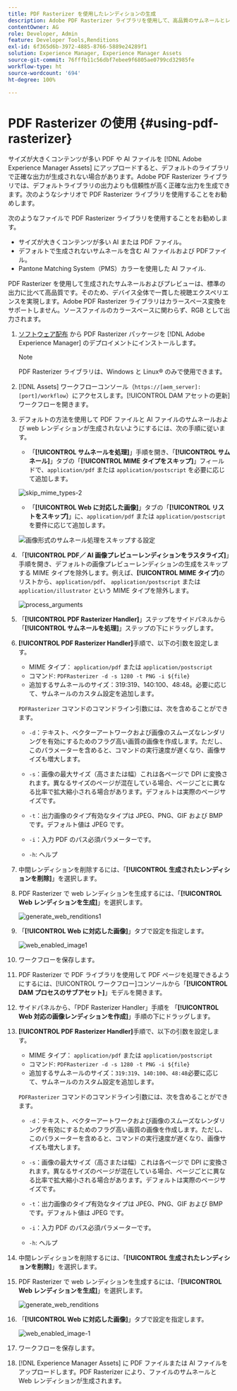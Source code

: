 ```yaml
---
title: PDF Rasterizer を使用したレンディションの生成
description: Adobe PDF Rasterizer ライブラリを使用して、高品質のサムネールとレンディションを生成します。
contentOwner: AG
role: Developer, Admin
feature: Developer Tools,Renditions
exl-id: 6f365d6b-3972-4885-8766-5889e24289f1
solution: Experience Manager, Experience Manager Assets
source-git-commit: 76fffb11c56dbf7ebee9f6805ae0799cd32985fe
workflow-type: ht
source-wordcount: '694'
ht-degree: 100%

---
```


# PDF Rasterizer の使用 {#using-pdf-rasterizer}

サイズが大きくコンテンツが多い PDF や AI ファイルを [!DNL Adobe Experience Manager Assets] にアップロードすると、デフォルトのライブラリで正確な出力が生成されない場合があります。Adobe PDF Rasterizer ライブラリでは、デフォルトライブラリの出力よりも信頼性が高く正確な出力を生成できます。次のようなシナリオで PDF Rasterizer ライブラリを使用することをお勧めします。

次のようなファイルで PDF Rasterizer ライブラリを使用することをお勧めします。

* サイズが大きくコンテンツが多い AI または PDF ファイル。
* デフォルトで生成されないサムネールを含む AI ファイルおよび PDFファイル。
* Pantone Matching System（PMS）カラーを使用した AI ファイル.

PDF Rasterizer を使用して生成されたサムネールおよびプレビューは、標準の出力に比べて高品質です。そのため、デバイス全体で一貫した視聴エクスペリエンスを実現します。Adobe PDF Rasterizer ライブラリはカラースペース変換をサポートしません。ソースファイルのカラースペースに関わらず、RGB として出力されます。

1. [ソフトウェア配布](https://experience.adobe.com/#/downloads/content/software-distribution/en/aem.html?package=/content/software-distribution/en/details.html/content/dam/aem/public/adobe/packages/cq650/product/assets/aem-assets-pdf-rasterizer-pkg-4.6.zip) から PDF Rasterizer パッケージを [!DNL Adobe Experience Manager] のデプロイメントにインストールします。

   >[!NOTE]
   >
   >PDF Rasterizer ライブラリは、Windows と Linux® のみで使用できます。

1. [!DNL Assets] ワークフローコンソール（`https://[aem_server]:[port]/workflow`）にアクセスします。[!UICONTROL DAM アセットの更新]ワークフローを開きます。

1. デフォルトの方法を使用して PDF ファイルと AI ファイルのサムネールおよび web レンディションが生成されないようにするには、次の手順に従います。

   * 「**[!UICONTROL サムネールを処理]**」手順を開き、「**[!UICONTROL サムネール]**」タブの「**[!UICONTROL MIME タイプをスキップ]**」フィールドで、`application/pdf` または `application/postscript` を必要に応じて追加します。

   ![skip_mime_types-2](assets/skip_mime_types-2.png)

   * 「**[!UICONTROL Web に対応した画像]**」タブの「**[!UICONTROL リストをスキップ]**」に、`application/pdf` または `application/postscript` を要件に応じて追加します。

   ![画像形式のサムネール処理をスキップする設定](assets/web_enabled_imageskiplist.png)

1. 「**[!UICONTROL PDF／ AI 画像プレビューレンディションをラスタライズ]**」手順を開き、デフォルトの画像プレビューレンディションの生成をスキップする MIME タイプを除外します。例えば、**[!UICONTROL MIME タイプ]**&#x200B;のリストから、`application/pdf`、 `application/postscript` または `application/illustrator` という MIME タイプを除外します。

   ![process_arguments](assets/process_arguments.png)

1. 「**[!UICONTROL PDF Rasterizer Handler]**」ステップをサイドパネルから「**[!UICONTROL サムネールを処理]**」ステップの下にドラッグします。
1. **[!UICONTROL PDF Rasterizer Handler]**&#x200B;手順で、以下の引数を設定します。

   * MIME タイプ： `application/pdf` または `application/postscript`
   * コマンド: `PDFRasterizer -d -s 1280 -t PNG -i ${file}`
   * 追加するサムネールのサイズ：319:319、140:100、48:48。必要に応じて、サムネールのカスタム設定を追加します。

   `PDFRasterizer` コマンドのコマンドライン引数には、次を含めることができます。

   * `-d`：テキスト、ベクターアートワークおよび画像のスムーズなレンダリングを有効にするためのフラグ高い画質の画像を作成します。ただし、このパラメーターを含めると、コマンドの実行速度が遅くなり、画像サイズも増大します。

   * `-s`：画像の最大サイズ（高さまたは幅）これは各ページで DPI に変換されます。異なるサイズのページが混在している場合、ページごとに異なる比率で拡大縮小される場合があります。デフォルトは実際のページサイズです。

   * `-t`：出力画像のタイプ有効なタイプは JPEG、PNG、GIF および BMP です。デフォルト値は JPEG です。

   * `-i`：入力 PDF のパス必須パラメーターです。

   * `-h`: ヘルプ

1. 中間レンディションを削除するには、「**[!UICONTROL 生成されたレンディションを削除]**」を選択します。
1. PDF Rasterizer で web レンディションを生成するには、「**[!UICONTROL Web レンディションを生成]**」を選択します。

   ![generate_web_renditions1](assets/generate_web_renditions1.png)

1. 「**[!UICONTROL Web に対応した画像]**」タブで設定を指定します。

   ![web_enabled_image1](assets/web_enabled_image1.png)

1. ワークフローを保存します。
1. PDF Rasterizer で PDF ライブラリを使用して PDF ページを処理できるようにするには、[!UICONTROL ワークフロー]コンソールから「**[!UICONTROL DAM プロセスのサブアセット]**」モデルを開きます。
1. サイドパネルから、「PDF Rasterizer Handler」手順を 「**[!UICONTROL Web 対応の画像レンディションを作成]**」手順の下にドラッグします。
1. **[!UICONTROL PDF Rasterizer Handler]**&#x200B;手順で、以下の引数を設定します。

   * MIME タイプ： `application/pdf` または `application/postscript`
   * コマンド: `PDFRasterizer -d -s 1280 -t PNG -i ${file}`
   * 追加するサムネールのサイズ：`319:319`、`140:100`、`48:48`必要に応じて、サムネールのカスタム設定を追加します。

   `PDFRasterizer` コマンドのコマンドライン引数には、次を含めることができます。

   * `-d`：テキスト、ベクターアートワークおよび画像のスムーズなレンダリングを有効にするためのフラグ高い画質の画像を作成します。ただし、このパラメーターを含めると、コマンドの実行速度が遅くなり、画像サイズも増大します。

   * `-s`：画像の最大サイズ（高さまたは幅）これは各ページで DPI に変換されます。異なるサイズのページが混在している場合、ページごとに異なる比率で拡大縮小される場合があります。デフォルトは実際のページサイズです。

   * `-t`：出力画像のタイプ有効なタイプは JPEG、PNG、GIF および BMP です。デフォルト値は JPEG です。

   * `-i`：入力 PDF のパス必須パラメーターです。

   * `-h`: ヘルプ

1. 中間レンディションを削除するには、「**[!UICONTROL 生成されたレンディションを削除]**」を選択します。
1. PDF Rasterizer で web レンディションを生成するには、「**[!UICONTROL Web レンディションを生成]**」を選択します。

   ![generate_web_renditions](assets/generate_web_renditions.png)

1. 「**[!UICONTROL Web に対応した画像]**」タブで設定を指定します。

   ![web_enabled_image-1](assets/web_enabled_image-1.png)

1. ワークフローを保存します。
1. [!DNL Experience Manager Assets] に PDF ファイルまたは AI ファイルをアップロードします。PDF Rasterizer により、ファイルのサムネールと Web レンディションが生成されます。
